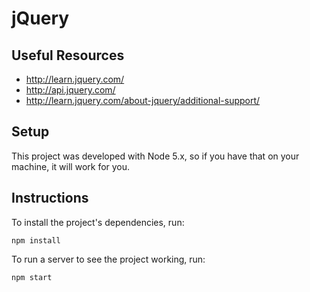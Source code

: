 # jQuery

## Useful Resources
* http://learn.jquery.com/
* http://api.jquery.com/
* http://learn.jquery.com/about-jquery/additional-support/

## Setup
This project was developed with Node 5.x, so if you have that
on your machine, it will work for you.

## Instructions
To install the project's dependencies, run:

```
npm install
```

To run a server to see the project working, run:

```
npm start
```